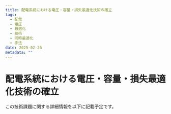 ```yaml
---
title: 配電系統における電圧・容量・損失最適化技術の確立
tags:
  - 配電
  - 電圧
  - 最適化
  - 技術
  - 同時最適化
  - 手法
date: 2025-02-26
metadata: ""
---
```


# 配電系統における電圧・容量・損失最適化技術の確立

この技術課題に関する詳細情報を以下に記載予定です。
